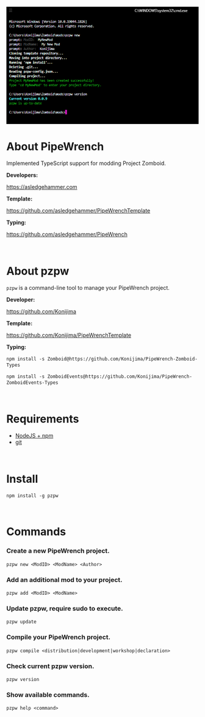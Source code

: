 ![](https://github.com/Konijima/pzpw/blob/master/pzpw.png?raw=true)

# About PipeWrench

Implemented TypeScript support for modding Project Zomboid.

**Developers:**

https://asledgehammer.com  

**Template:**

https://github.com/asledgehammer/PipeWrenchTemplate  

**Typing:**

https://github.com/asledgehammer/PipeWrench

<br>

# About pzpw

`pzpw` is a command-line tool to manage your PipeWrench project.

**Developer:**

https://github.com/Konijima

**Template:** 

https://github.com/Konijima/PipeWrenchTemplate

**Typing:**

```
npm install -s Zomboid@https://github.com/Konijima/PipeWrench-Zomboid-Types
```
```
npm install -s ZomboidEvents@https://github.com/Konijima/PipeWrench-ZomboidEvents-Types
```

<br>

# Requirements
- [NodeJS + npm](https://nodejs.org/en/download/) 
- [git](https://git-scm.com/downloads)

<br>

# Install

```
npm install -g pzpw
```

<br>

# Commands

### Create a new PipeWrench project.
```
pzpw new <ModID> <ModName> <Author>
```
### Add an additional mod to your project.
```
pzpw add <ModID> <ModName>
```
### Update pzpw, require sudo to execute.
```
pzpw update
```
### Compile your PipeWrench project.
```
pzpw compile <distribution|development|workshop|declaration>
```
### Check current pzpw version.
```
pzpw version
```
### Show available commands.
```
pzpw help <command>
```
